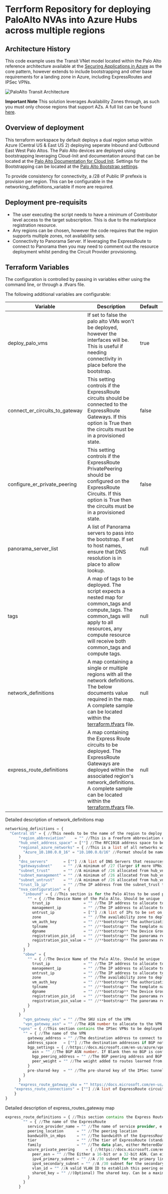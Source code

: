 # Terrform Repository for deploying PaloAlto NVAs into Azure Hubs across multiple regions

## Architecture History

This code example uses the Transit VNet model located within the Palo Alto reference architecture available at the [Securing Applications in Azure](https://www.paloaltonetworks.com/apps/pan/public/downloadResource?pagePath=/content/pan/en_US/resources/guides/azure-architecture-guide) as the core pattern, however extends to include bootstrapping and other base requirements for a landing zone in Azure, including ExpressRoutes and IPSec VPNs.

![PaloAlto Transit Architecture](images/Palo_Reference_Architecture.png?raw=true "PaloAlto Transit Architecture")

**Important Note** This solution leverages Availability Zones through, as such you must only choose regions that support AZs. A full list can be found [here](https://docs.microsoft.com/en-us/azure/availability-zones/az-region#azure-regions-with-availability-zones).

## Overview of deployment

This terraform workspace by default deploys a dual region setup within Azure (Central US & East US 2) deploying seperate Inbound and Outbound East West Palo Altos. The Palo Alto devices are deployed using bootstrapping leveraging Cloud-Init and documentation around that can be located at the [Palo Alto Documentation for Cloud Init](https://docs.paloaltonetworks.com/vm-series/10-0/vm-series-deployment/bootstrap-the-vm-series-firewall/create-the-init-cfgtxt-file/sample-init-cfgtxt-file.html#id114bde92-3176-4c7c-a68a-eadfff80cb29). Settings for the Bootstrapping can be located at the [Palo Alto Bootstrap settings](https://docs.paloaltonetworks.com/vm-series/10-0/vm-series-deployment/bootstrap-the-vm-series-firewall/bootstrap-the-vm-series-firewall-in-azure.html).

To provide consistency for connectivity, a /28 of Public IP prefexis is provision per region. This can be configurable in the networking_definitions_variable if more are required.

## Deployment pre-requisits

- The user executing the script needs to have a minimum of Contributor level access to the target subscription. This is due to the marketplace registration resource.
- Any regions can be chosen, however the code requires that the region supports multiple zones, not availability sets.
- Connectivity to Panorama Server. If leveraging the ExpressRoute to connect to Panorama then you may need to comment out the resource deployment whilst pending the Circuit Provider provisioning.

## Terraform Variables

The configuration is controlled by passing in variables either using the command line, or through a .tfvars file. 

The following additional variables are configurable:

Variable | Description | Default | Required?
---|---|---| ---
deploy_palo_vms | If set to false the palo alto VMs won't be deployed, however the interfaces will be. This is useful if needing connectivity in place before the bootstrap. | true | No
connect_er_circuits_to_gateway | This setting controls if the ExpressRoute circuits should be connected to the ExpressRoute Gateways. If this option is True then the circuits must be in a provisioned state. | false | No
configure_er_private_peering | This setting controls if the ExpressRoute PrivatePeering should be configured on the ExpressRoute Circuits. If this option is True then the circuits must be in a provisioned state. | false | No
panorama_server_list | A list of Panorama servers to pass into the bootstrap. If set to host names, ensure that DNS resolution is in place to allow lookup. | null | Yes
tags | A map of tags to be deployed. The script expects a nested map for common_tags and compute_tags. The common_tags will apply to all resources, any compute resource will receive both common_tags and compute tags. | null | Yes
network_definitions | A map containing a single or multiple regions with all the network definitions. The below documents value required in the map. A complete sample can be located within the [terraform.tfvars](terraform.tfvars) file. | null | Yes
express_route_definitions | A map containing the Express Route circuits to be deployed. The ExpressRoute Gateways are deployed within the associated region's network_definitions. A complete sample can be located within the [terraform.tfvars](terraform.tfvars) file. | null | Yes

Detailed description of network_definitions map

```terraform network_definitions
networking_definitions = {
  "Central US" = { //This needs to be the name of the region to deploy workload
      "region_abbreviation"    = "" //This is a freeform abbreviation of the region
      "hub_vnet_address_space" = [""] //The RFC1918 address space to be used for the hub (minimum /24)
      "regional_azure_networks" = { //This is a list of all networks within the Azure Region (including the hub network).
        "Azure_10.100.0.0_16" = "10.100.0.0/16" //Format should be name = address. The name must contain NO SPACES.
      }
      "dns_servers"       = [""] //A list of DNS Servers that resources should use to query both private and public DNS
      "gatewaysubnet"     = "" //A minimum of /27 (larger if more VPNs) allocated from hub_vnet_address_space
      "subnet_trust"      = "" //A minimum of /26 allocated from hub_vnet_address_space
      "subnet_management" = "" //A minimum of /26 allocated from hub_vnet_address_space
      "subnet_untrust"    = "" //A minimum of /26 allocated from hub_vnet_address_space
      "trust_lb_ip"       = "" //The IP address from the subnet_trust that should be static for the Load Balancer
      "nva_configuration" = {
        "inbound" = { //This section is for the Palo Altos to be used purely for routing inbound traffic
          "" = { //The Device Name of the Palo Alto. Should be unique
            trust_ip               = "" //The IP address to allocate to the trust interface, from subnet_trust
            management_ip          = "" //The IP address to allocate to the management interface, from subnet_management
            untrust_ip             = [""] //A list of IPs to be set on the untrust interface, from subnet_untrust
            zone                   = "" //The availability zone to deploy the PaloAlto in
            vm_auth_key            = "" //**bootstrap** The authorization key for the Palo to connect to Panorama
            tplname                = "" //**bootstrap** The template name in Panorama to deploy to the device
            dgname                 = "" //**bootstrap** The Device Group name in Panorama to deploy to the device
            registration_pin_id    = "" //**bootstrap** The panorama registration pin id
            registration_pin_value = "" //**bootstrap** The panorama registration pin value
          }
        }
        "obew" = {
          "" = { //The Device Name of the Palo Alto. Should be unique
            trust_ip               = "" //The IP address to allocate to the trust interface, from subnet_trust
            management_ip          = "" //The IP address to allocate to the management interface, from subnet_management
            untrust_ip             = "" //The IP address to allocate to the untrust interface, from subnet_untrust
            zone                   = "" //The availability zone to deploy the PaloAlto in
            vm_auth_key            = "" //**bootstrap** The authorization key for the Palo to connect to Panorama
            tplname                = "" //**bootstrap** The template name in Panorama to deploy to the device
            dgname                 = "" //**bootstrap** The Device Group name in Panorama to deploy to the device
            registration_pin_id    = "" //**bootstrap** The panorama registration pin id
            registration_pin_value = "" //**bootstrap** The panorama registration pin value
          }
        }
      }
        "vpn_gateway_sku" = "" //The SKU size of the VPN
        "vpn_gateway_asn" = "" //The ASN number to allocate to the VPN endpoint, defaults to 65515
      "vpns" = { //This section contains the IPSec VPNs to be deployed. In the event no VPNs are required for this region leave {}
        "" = { //The name of the VPN
          gateway_address = "" //The destination address to connect to
          address_space   = [""] //The destination addresses if BGP not configured
          bgp_settings = { //https://docs.microsoft.com/en-us/azure/vpn-gateway/vpn-gateway-bgp-overview
            asn = "" //The BGP ASN number. If Blank then no BGP is configured
            bgp_peering_address = "" //The BGP peering address and BGP identifier of this BGP speaker.
            peer_weight = "" //The weight added to routes learned from this BGP speaker.
          }
          pre-shared-key  = "" //The pre-shared key of the IPSec tunnel
        }
      }
      "express_route_gateway_sku = "" https://docs.microsoft.com/en-us/azure/expressroute/expressroute-about-virtual-network-gateways#gwsku
    "express_route_connections" = [""] //A list of ExpressRoute circuits to connect the Express Route gateway into.
    }
}
```

Detailed description of express_routes_gateway map

```terraform express_route_gateways
express_route_definitions = { //This section contains the Express Routes.
        "" = { //The name of the ExpressRoute
          service_provider_name = "" //The name of service provider, e.g. MegaPort
          peering_location      = "" //The peering location 
          bandwidth_in_mbps     = "" //The bandwidth of the ExpressRoute
          tier                  = "" //The tier of ExpressRoute (standard or premium)
          family                = "" //The data plan, either MeteredData or Unlimited
          azure_private_peering     = { //https://docs.microsoft.com/en-us/azure/expressroute/expressroute-howto-routing-portal-resource-manager#to-create-azure-private-peering
            peer_asn = "" //The Either a 16-bit or a 32-bit ASN. Can either be public or private.
            ipv4_primary_subnet = "" //A /30 subnet for the primary link.
            ipv4_secondary_subnet = "" //A /30 subnet for the secondary link.
            vlan_id = "" //A valid VLAN ID to establish this peering on.
            shared_key = "" //(Optional) The shared key. Can be a maximum of 25 characters
          }
        }
      }
```
